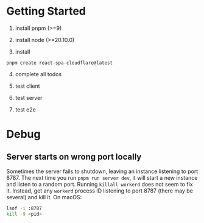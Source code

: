 # Getting Started

1. install pnpm (>=9)

2. install node (>=20.10.0)

3. install

```
pnpm create react-spa-cloudflare@latest
```

4. complete all todos

5. test client

6. test server

7. test e2e

# Debug

## Server starts on wrong port locally

Sometimes the server fails to shutdown, leaving an instance listening to port 8787. The next time you run `pnpm run server dev`, it will start a new instance and listen to a random port. Running `killall workerd` does not seem to fix it. Instead, get any `workerd` process ID listening to port 8787 (there may be several) and kill it. On macOS:

```sh
lsof -i :8787
kill -9 <pid>
```
